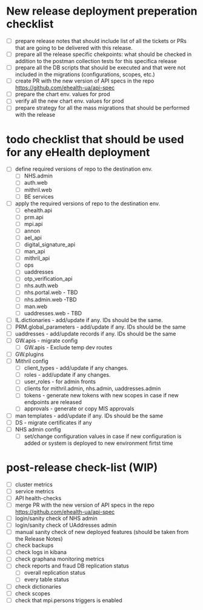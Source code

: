 # New release deployment preperation checklist
- [ ] prepare release notes that should include list of all the tickets or PRs that are going to be delivered with this release.
- [ ] prepare all the release specific chekpoints: what should be checked in addition to the postman collection tests for this specifica release
- [ ] prepare all the DB scripts that should be executed and that were not included in the migrations (configurations, scopes, etc.)
- [ ] create PR with the new version of API specs in the repo https://github.com/ehealth-ua/api-spec
- [ ] prepare the chart env. values for prod
- [ ] verify all the new chart env. values for prod
- [ ] prepare strategy for all the mass migrations that should be performed with the release

# todo checklist that should be used for any eHealth deployment

- [ ] define required versions of repo to the destination env.
  - [ ] NHS.admin
  - [ ] auth.web
  - [ ] mithril.web
  - [ ] BE services
- [ ] apply the required versions of repo to the destination env.
  - [ ] ehealth.api
  - [ ] prm.api
  - [ ] mpi.api
  - [ ] annon
  - [ ] ael_api
  - [ ] digital_signature_api
  - [ ] man_api
  - [ ] mithril_api
  - [ ] ops
  - [ ] uaddresses
  - [ ] otp_verification_api
  - [ ] nhs.auth.web
  - [ ] nhs.portal.web - TBD
  - [ ] nhs.admin.web -TBD
  - [ ] man.web
  - [ ] uaddresses.web - TBD
- [ ] IL.dictionaries - add/update if any. IDs should be the same.
- [ ] PRM.global_parameters - add/update if any. IDs should be the same
- [ ] uaddresses - add/update records if any. IDs should be the same
- [ ] GW.apis - migrate config
  - [ ] GW.apis - Exclude temp dev routes
- [ ] GW.plugins
- [ ] Mithril config
  - [ ] client_types - add/update if any changes.
  - [ ] roles - add/update if any changes.
  - [ ] user_roles - for admin fronts
  - [ ] clients for mithril.admin, nhs.admin, uaddresses.admin
  - [ ] tokens - generate new tokens with new scopes in case if new endpoints are released
  - [ ] approvals - generate or copy MIS approvals
- [ ] man templates - add/update if any. IDs should be the same
- [ ] DS - migrate certificates if any
- [ ] NHS admin config
  - [ ] set/change configuration values in case if new configuration is added or system is deployed to new environment firtst time

# post-release check-list (WIP)
- [ ] cluster metrics
- [ ] service metrics
- [ ] API health-checks
- [ ] merge PR with the new version of API specs in the repo https://github.com/ehealth-ua/api-spec
- [ ] login/sanity check of NHS admin
- [ ] login/sanity check of UAddresses admin
- [ ] manual sanity check of new deployed features (should be taken from the Release Notes)
- [ ] check backups
- [ ] check logs in kibana
- [ ] check graphana monitoring metrics
- [ ] check reports and fraud DB replication status
  - [ ] overall replication status
  - [ ] every table status
- [ ] check dictionaries
- [ ] check scopes
- [ ] check that mpi.persons triggers is enabled
